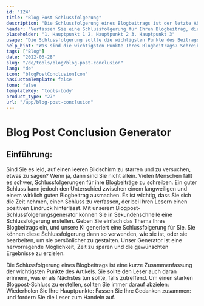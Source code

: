 ```yaml
---
id: "124"
title: "Blog Post Schlussfolgerung"
description: "Die Schlussfolgerung eines Blogbeitrags ist der letzte Absatz (oder zwei), der den gesamten Beitrag zusammenfasst. Er sollte die wichtigsten Punkte des Beitrags wiederholen, den Leser mit einem letzten Gedanken zurücklassen und vielleicht sogar einen Aufruf zum Handeln enthalten."
header: "Verfassen Sie eine Schlussfolgerung für Ihren Blogbeitrag, die den Leser mit einem letzten Gedanken zurücklässt."
placeholder: "1. Hauptpunkt 1 2. Hauptpunkt 2 3. Hauptpunkt 3"
usage: "Die Schlussfolgerung sollte die wichtigsten Punkte des Beitrags zusammenfassen, dem Leser einen letzten Gedanken mit auf den Weg geben und vielleicht sogar eine Handlungsaufforderung enthalten."
help_hint: "Was sind die wichtigsten Punkte Ihres Blogbeitrags? Schreiben Sie sie auf und wir machen daraus eine Schlussfolgerung."
tags: ["Blog"]
date: "2022-03-28"
slug: "/de/tools/blog/blog-post-conclusion"
lang: "de"
icon: "blogPostConclusionIcon"
hasCustomTemplate: false
tone: false
templateKey: 'tools-body'
product_type: "27"
url: "/app/blog-post-conclusion"
---
```


# Blog Post Conclusion Generator

## Einführung:

Sind Sie es leid, auf einen leeren Bildschirm zu starren und zu versuchen, etwas zu sagen? Wenn ja, dann sind Sie nicht allein. Vielen Menschen fällt es schwer, Schlussfolgerungen für ihre Blogbeiträge zu schreiben. Ein guter Schluss kann jedoch den Unterschied zwischen einem langweiligen und einem wirklich guten Blogbeitrag ausmachen. Es ist wichtig, dass Sie sich die Zeit nehmen, einen Schluss zu verfassen, der bei Ihren Lesern einen positiven Eindruck hinterlässt. Mit unserem Blogpost-Schlussfolgerungsgenerator können Sie in Sekundenschnelle eine Schlussfolgerung erstellen. Geben Sie einfach das Thema Ihres Blogbeitrags ein, und unsere KI generiert eine Schlussfolgerung für Sie. Sie können diese Schlussfolgerung dann so verwenden, wie sie ist, oder sie bearbeiten, um sie persönlicher zu gestalten. Unser Generator ist eine hervorragende Möglichkeit, Zeit zu sparen und die gewünschten Ergebnisse zu erzielen.

Die Schlussfolgerung eines Blogbeitrags ist eine kurze Zusammenfassung der wichtigsten Punkte des Artikels. Sie sollte den Leser auch daran erinnern, was er als Nächstes tun sollte, falls zutreffend. Um einen starken Blogpost-Schluss zu erstellen, sollten Sie immer darauf abzielen:
Wiederholen Sie Ihre Hauptpunkte: Fassen Sie Ihre Gedanken zusammen: und fordern Sie die Leser zum Handeln auf.
